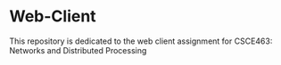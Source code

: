 # Web-Client
This repository is dedicated to the web client assignment for CSCE463: Networks and Distributed Processing
